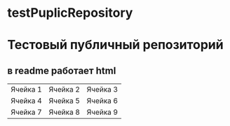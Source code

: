 # testPuplicRepository
<h1>Тестовый публичный репозиторий</h1>
<h2>в readme работает html</h2>
<table>
  <tbody>
    <tr>
      <td>Ячейка 1</td>
      <td>Ячейка 2</td>
      <td>Ячейка 3</td>
    </tr>
    <tr>
      <td>Ячейка 4</td>
      <td>Ячейка 5</td>
      <td>Ячейка 6</td>
    </tr>
    <tr>
      <td>Ячейка 7</td>
      <td>Ячейка 8</td>
      <td>Ячейка 9</td>
    </tr>
  </tbody>
</table>
